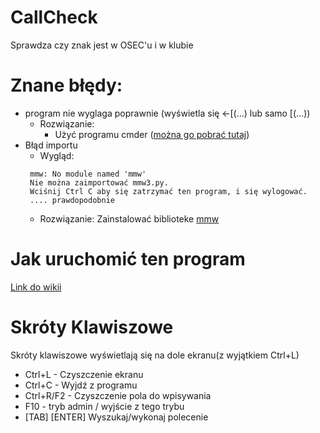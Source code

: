 # CallCheck
Sprawdza czy znak jest w OSEC'u i w klubie
# Znane błędy:
 * program nie wyglaga poprawnie (wyświetla się ←[(...) lub samo [(...))
   - Rozwiązanie:
     - Użyć programu cmder ([można go pobrać tutaj](http://cmder.net/))
 * Błąd importu
   - Wygląd:
   ```
    mmw: No module named 'mmw'
    Nie można zaimportować mmw3.py.
    Wciśnij Ctrl C aby się zatrzymać ten program, i się wylogować.
    .... prawdopodobnie
   ```
   - Rozwiązanie:
     Zainstalować biblioteke [mmw](https://github.com/Mm2PL/mmw/releases)

# Jak uruchomić ten program
[Link do wikii](https://github.com/Mm2PL/CallCheck/wiki/Instalacja)
# Skróty Klawiszowe
Skróty klawiszowe wyświetlają się na dole ekranu(z wyjątkiem Ctrl+L)
* Ctrl+L - Czyszczenie ekranu
* Ctrl+C - Wyjdź z programu
* Ctrl+R/F2 - Czyszczenie pola do wpisywania
* F10 - tryb admin / wyjście z tego trybu
* [TAB] [ENTER] Wyszukaj/wykonaj polecenie
